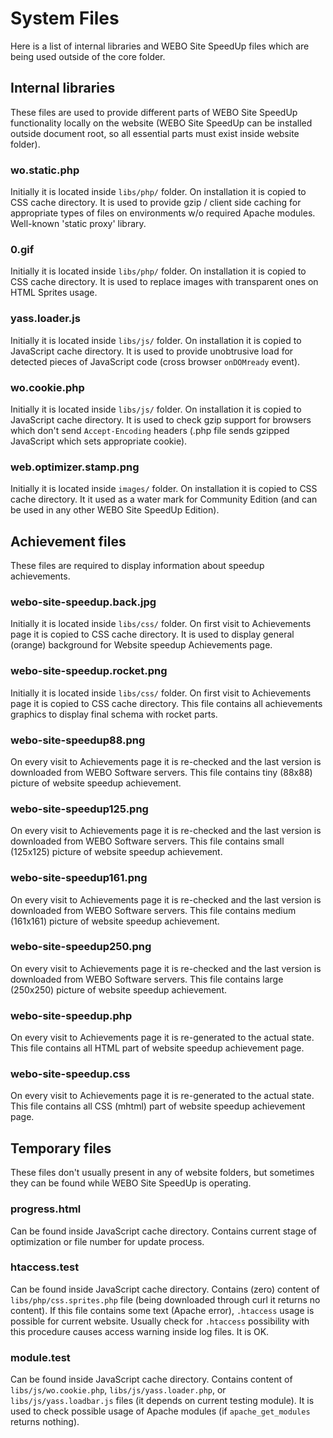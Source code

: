 # System Files #
Here is a list of internal libraries and WEBO Site SpeedUp files which are being used outside of the core folder.

## Internal libraries ##
These files are used to provide different parts of WEBO Site SpeedUp functionality locally on the website (WEBO Site SpeedUp can be installed outside document root, so all essential parts must exist inside website folder).

### wo.static.php ###
Initially it is located inside `libs/php/` folder. On installation it is copied to CSS cache directory.
It is used to provide gzip / client side caching for appropriate types of files on environments w/o required Apache modules. Well-known 'static proxy' library.

### 0.gif ###
Initially it is located inside `libs/php/` folder. On installation it is copied to CSS cache directory.
It is used to replace images with transparent ones on HTML Sprites usage.

### yass.loader.js ###
Initially it is located inside `libs/js/` folder. On installation it is copied to JavaScript cache directory.
It is used to provide unobtrusive load for detected pieces of JavaScript code (cross browser `onDOMready` event).

### wo.cookie.php ###
Initially it is located inside `libs/js/` folder. On installation it is copied to JavaScript cache directory.
It is used to check gzip support for browsers which don't send `Accept-Encoding` headers (.php file sends gzipped JavaScript which sets appropriate cookie).

### web.optimizer.stamp.png ###
Initially it is located inside `images/` folder. On installation it is copied to CSS cache directory.
It it used as a water mark for Community Edition (and can be used in any other WEBO Site SpeedUp Edition).

## Achievement files ##
These files are required to display information about speedup achievements.

### webo-site-speedup.back.jpg ###
Initially it is located inside `libs/css/` folder. On first visit to Achievements page it is copied to CSS cache directory.
It is used to display general (orange) background for Website speedup Achievements page.

### webo-site-speedup.rocket.png ###
Initially it is located inside `libs/css/` folder. On first visit to Achievements page it is copied to CSS cache directory.
This file contains all achievements graphics to display final schema with rocket parts.

### webo-site-speedup88.png ###
On every visit to Achievements page it is re-checked and the last version is downloaded from WEBO Software servers.
This file contains tiny (88x88) picture of website speedup achievement.

### webo-site-speedup125.png ###
On every visit to Achievements page it is re-checked and the last version is downloaded from WEBO Software servers.
This file contains small (125x125) picture of website speedup achievement.

### webo-site-speedup161.png ###
On every visit to Achievements page it is re-checked and the last version is downloaded from WEBO Software servers.
This file contains medium (161x161) picture of website speedup achievement.

### webo-site-speedup250.png ###
On every visit to Achievements page it is re-checked and the last version is downloaded from WEBO Software servers.
This file contains large (250x250) picture of website speedup achievement.

### webo-site-speedup.php ###
On every visit to Achievements page it is re-generated to the actual state.
This file contains all HTML part of website speedup achievement page.

### webo-site-speedup.css ###
On every visit to Achievements page it is re-generated to the actual state.
This file contains all CSS (mhtml) part of website speedup achievement page.

## Temporary files ##
These files don't usually present in any of website folders, but sometimes they can be found while WEBO Site SpeedUp is operating.

### progress.html ###
Can be found inside JavaScript cache directory.
Contains current stage of optimization or file number for update process.

### htaccess.test ###
Can be found inside JavaScript cache directory.
Contains (zero) content of `libs/php/css.sprites.php` file (being downloaded through curl it returns no content). If this file contains some text (Apache error), `.htaccess` usage is possible for current website. Usually check for `.htaccess` possibility with this procedure causes access warning inside log files. It is OK.

### module.test ###
Can be found inside JavaScript cache directory.
Contains content of `libs/js/wo.cookie.php`, `libs/js/yass.loader.php`, or `libs/js/yass.loadbar.js` files (it depends on current testing module). It is used to check possible usage of Apache modules (if `apache_get_modules` returns nothing).